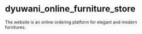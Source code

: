 # dyuwani_online_furniture_store

The website is an online ordering platform for elegant and modern furnitures.

